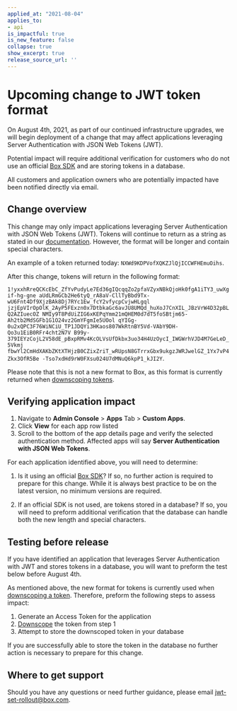 ```yaml
---
applied_at: "2021-08-04"
applies_to: 
- api
is_impactful: true
is_new_feature: false
collapse: true
show_excerpt: true
release_source_url: ''
---
```


# Upcoming change to JWT token format

On August 4th, 2021, as part of our continued infrastructure upgrades, we will
begin deployment of a change that may affect applications leveraging Server
Authentication with JSON Web Tokens (JWT).

Potential impact will require additional verification for customers who do not
use an official [Box SDK][box-sdks] and are storing tokens in a database.

All customers and application owners who are potentially impacted have been
notified directly via email.

<!-- more -->

## Change overview

<!--alex ignore special-->
This change may only impact applications leveraging Server Authentication with
JSON Web Tokens (JWT). Tokens will continue to return as a string as stated in
our [documentation][tokendoc]. However, the format will be longer and contain
special characters. 

An example of a token returned today: `NXWd9KDPVofXQKZJlQjICCWFHEmuOihs`. 

After this change, tokens will return in the following format: 

`1!yxxhRreQCKcEbC_ZfYvPudyLe7Ed36gIQcqqZo2pfaVZyxNBkQjoHk0fgA1iTY3_uwXgif-hg-gne
aUdLRmGCb2He6tyQ_rA8aV-CllTyBbd9Tx-wU6Fnt4Df9XjzBAk8Dj7RYc1Ew_fcY2vfycpCvjwHLgql
jzjEpVIrOpOlK_2AyP5FExzn0x7DtbkaGc6avJU8UMQd_huXoJ7CnXIL_JBzVrW4D32pBLQ2AZIuecOZ
NMIy9T8PdUiZIG6xKEPqYmm21mQHEM0d7dT5foSBtjm65-Ah2tb2MdSGFb1G1O24vz2GmYFgmIe5UOol
qYIGg-0u2xQPC3F76WiNCiU_TP1JDQYi3HKaos807WkRtnBY5Vd-VAbY9DH-Qo3u1EiB0RFr4cht2N7V
B99y-379IEYzCojL2V58dE_pBxpRMv4KcOLVsUfDkbx3uo34H4UzOycI_IWGWrhVJD4M7GeLeD_5Vkmj
fbwYl2CmHdXAKbZKtXTHjzB0CZixZriT_wRUpsN8GTrrxGbx9ukgzJWRJwelGZ_1Yx7vP4Zkx3OfR5Be
-Tso7xdHd9rW0FXsu024U7dMNuQ6kpP1_kJI2Y`. 

Please note that this is not a new format to Box, as this format is currently
returned when [downscoping tokens][downscope]. 

## Verifying application impact

1. Navigate to **Admin Console** > **Apps** Tab > **Custom Apps**.
2. Click **View** for each app row listed
3. Scroll to the bottom of the app details page and verify the selected
  authentication method. Affected apps will say
  **Server Authentication with JSON Web Tokens**. 

For each application identified above, you will need to determine: 

1. Is it using an official [Box SDK][box-sdks]? If so, no further action is
  required to prepare for this change. While it is always best practice to be
  on the latest version, no minimum versions are required.

<!--alex ignore special-->
2. If an official SDK is not used, are tokens stored in a database? If so, you
  will need to preform additional verification that the database can handle both
  the new length and special characters.

## Testing before release

If you have identified an application that leverages Server Authentication with
JWT and stores tokens in a database, you will want to preform the test below 
before August 4th. 

As mentioned above, the new format for tokens is currently used when
[downscoping a token][downscope]. Therefore, preform the following steps to 
assess impact: 

1. Generate an Access Token for the application
2. [Downscope][downscope] the token from step 1 
3. Attempt to store the downscoped token in your database

If you are successfully able to store the token in the database no further
action is necessary to prepare for this change.

## Where to get support

Should you have any questions or need further guidance, please email
jwt-set-rollout@box.com.


[box-sdks]: https://developer.box.com/sdks-and-tools
[tokendoc]: https://developer.box.com/reference/post-oauth2-token/
[downscope]: https://developer.box.com/guides/authentication/access-tokens/downscope